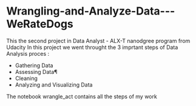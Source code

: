 # Wrangling-and-Analyze-Data---WeRateDogs
This the second project in Data Analyst - ALX-T nanodgree program from Udacity
In this project we went throught the 3 imprtant  steps of Data Analysis proces :
- Gathering Data
- Assessing Data¶
- Cleaning
- Analyzing and Visualizing Data

The notebook wrangle_act contains all the steps of my work

